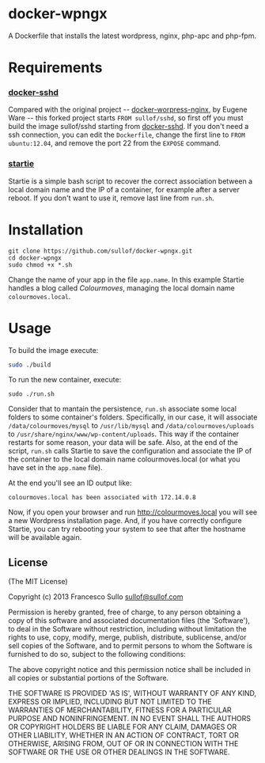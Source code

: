 docker-wpngx
============

A Dockerfile that installs the latest wordpress, nginx, php-apc and php-fpm. 

# Requirements

### [docker-sshd](https://github.com/sullof/docker-sshd)

Compared with the original project -- [docker-worpress-nginx](https://github.com/eugeneware/docker-wordpress-nginx), by Eugene Ware -- 
this forked project starts ```FROM sullof/sshd```, so first off you must build the image sullof/sshd starting from 
[docker-sshd](https://github.com/sullof/docker-sshd). If you don't need a ssh connection, 
you can edit the ```Dockerfile```, change the first line to ```FROM ubuntu:12.04```, and remove the 
port 22 from the ```EXPOSE``` command. 

### [startie](https://github.com/sullof/startie) 

Startie is a simple bash script to recover the correct association between a local domain name and the IP of a container, 
for example after a server reboot. If you don't want to use it, remove last line from ```run.sh```.

# Installation

```
git clone https://github.com/sullof/docker-wpngx.git
cd docker-wpngx
sudo chmod +x *.sh
```
Change the name of your app in the file ```app.name```. In this example Startie handles a blog called *Colourmoves*, 
managing the local domain name ```colourmoves.local```.

# Usage

To build the image execute:

```bash
sudo ./build 
```

To run the new container, execute:
```
sudo ./run.sh
```
Consider that to mantain the persistence, ```run.sh``` associate some local folders to some container's folders. Specifically, in our case, it will
associate ```/data/colourmoves/mysql``` to ```/usr/lib/mysql``` and ```/data/colourmoves/uploads``` to ```/usr/share/nginx/www/wp-content/uploads```. This way
if the container restarts for some reason, your data will be safe.
Also, at the end of the script, ```run.sh``` calls Startie to save the configuration and associate the IP of the container to the local domain name colourmoves.local 
(or what you have set in the ```app.name``` file).
 
At the end you'll see an ID output like:
```
colourmoves.local has been associated with 172.14.0.8
```
Now, if you open your browser and run http://colourmoves.local you will see a new Wordpress installation page. And, if you have correctly configure Startie, you can try
rebooting your system to see that after the hostname will be available again.

## License 

(The MIT License)

Copyright (c) 2013 Francesco Sullo <sullof@sullof.com>

Permission is hereby granted, free of charge, to any person obtaining
a copy of this software and associated documentation files (the
'Software'), to deal in the Software without restriction, including
without limitation the rights to use, copy, modify, merge, publish,
distribute, sublicense, and/or sell copies of the Software, and to
permit persons to whom the Software is furnished to do so, subject to
the following conditions:

The above copyright notice and this permission notice shall be
included in all copies or substantial portions of the Software.

THE SOFTWARE IS PROVIDED 'AS IS', WITHOUT WARRANTY OF ANY KIND,
EXPRESS OR IMPLIED, INCLUDING BUT NOT LIMITED TO THE WARRANTIES OF
MERCHANTABILITY, FITNESS FOR A PARTICULAR PURPOSE AND NONINFRINGEMENT.
IN NO EVENT SHALL THE AUTHORS OR COPYRIGHT HOLDERS BE LIABLE FOR ANY
CLAIM, DAMAGES OR OTHER LIABILITY, WHETHER IN AN ACTION OF CONTRACT,
TORT OR OTHERWISE, ARISING FROM, OUT OF OR IN CONNECTION WITH THE
SOFTWARE OR THE USE OR OTHER DEALINGS IN THE SOFTWARE.